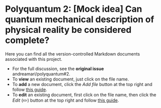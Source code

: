# Polyquantum 2: [Mock idea] Can quantum mechanical description of physical reality be considered complete?

Here you can find all the version-controlled Markdown documents associated with this project.
- For the full discussion, see the **original issue** andreamari/polyquantum#2.
- To **view** an existing document, just click on the file name.
- To **add** a new document, click the _Add file_ button at the top right and follow [this guide](../README.md).
- To **edit** an existing document, first click on the file name, then click the _Edit_ (✏️) button at the top right and follow [this guide](../README.md).
